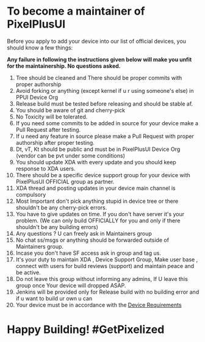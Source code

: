 # To become a maintainer of PixelPlusUI

Before you apply to add your device into our list of official devices, you should know a few things:

**Any failure in following the instructions given below will make you unfit for the maintainership. No questions asked.**

1. Tree should be cleaned and There should be proper commits with proper authorship
2. Avoid forking or anything (except kernel if u r using someone's else) in PPUI Device Org
3. Release build must be tested before releasing and should be stable af. 
4. You should be aware of git and cherry-pick
5. No Toxicity will be tolerated.
6. If you need some commits to be added in source for your device make a Pull Request after testing.
7. If u need any feature in source please make a Pull Request with proper authorship after proper testing.
8. Dt, vT, Kt should be public and must be in PixelPlusUI Device Org (vendor can be pvt under some conditions)
9. You should update XDA with every update and you should keep response to XDA users.
10. There should be a specific device support group for your device with PixelPlusUI OFFICIAL group as partner.
11. XDA thread and posting updates in your device main channel is compulsory
12. Most Important don't pick anything stupid in device tree or there shouldn't be any cherry-pick errors.
13. You have to give updates on time. If you don't have server it's your problem. (We can only build OFFICIALLY for you and only if there shouldn't be any building errors)
14. Any questions ? U can freely ask in Maintainers group
15. No chat ss/msgs or anything should be forwarded outside of Maintainers group.
16. Incase you don't have SF access ask in group and tag us.
17. It's your duty to maintain XDA , Device Support Group, Make user base , connect with users for build reviews (support) and maintain peace and be active.
18. Do not leave this group without informing any admins, If U leave this group once Your device will dropped ASAP.
19. Jenkins will be provided only for Release build with no building error and if u want to build ur own u can
20. Your device must be in accordance with the [Device Requirements](https://github.com/PixelPlusUI-Elle/Documentation/blob/main/device_requirements.md)

# Happy Building! #GetPixelized
